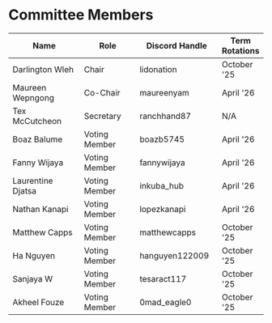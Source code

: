 # Committee Members

<table><thead><tr><th width="176.375">Name</th><th width="131">Role</th><th width="164">Discord Handle</th><th>Term Rotations</th></tr></thead><tbody><tr><td>Darlington Wleh</td><td>Chair</td><td>lidonation</td><td>October '25</td></tr><tr><td>Maureen Wepngong</td><td>Co-Chair</td><td>maureenyam</td><td>April '26</td></tr><tr><td>Tex McCutcheon</td><td>Secretary</td><td>ranchhand87</td><td>N/A</td></tr><tr><td>Boaz Balume</td><td>Voting Member</td><td>boazb5745</td><td>April '26</td></tr><tr><td>Fanny Wijaya</td><td>Voting Member</td><td>fannywijaya</td><td>April '26</td></tr><tr><td>Laurentine Djatsa</td><td>Voting Member</td><td>inkuba_hub</td><td>April '26</td></tr><tr><td>Nathan Kanapi</td><td>Voting Member</td><td>lopezkanapi</td><td>April '26</td></tr><tr><td>Matthew Capps</td><td>Voting Member</td><td>matthewcapps</td><td>October '25</td></tr><tr><td>Ha Nguyen</td><td>Voting Member</td><td>hanguyen122009</td><td>October '25</td></tr><tr><td>Sanjaya W</td><td>Voting Member</td><td>tesaract117</td><td>October '25</td></tr><tr><td>Akheel Fouze</td><td>Voting Member</td><td>0mad_eagle0</td><td>October '25</td></tr></tbody></table>

